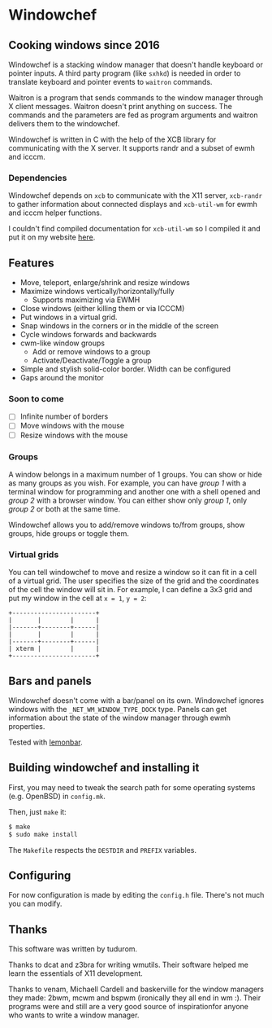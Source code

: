 Windowchef
==========

Cooking windows since 2016
--------------------------

Windowchef is a stacking window manager that doesn't handle keyboard or
pointer inputs. A third party program (like `sxhkd`) is needed in order to
translate keyboard and pointer events to `waitron` commands.

Waitron is a program that sends commands to the window manager through X client
messages. Waitron doesn't print anything on success. The commands and the
parameters are fed as program arguments and waitron delivers them to the
windowchef.

Windowchef is written in C with the help of the XCB library for
communicating with the X server. It supports randr and a subset of ewmh and
icccm.

### Dependencies

Windowchef depends on `xcb` to communicate with the X11 server, `xcb-randr` to
gather information about connected displays and `xcb-util-wm` for ewmh and icccm helper functions.

I couldn't find compiled documentation for `xcb-util-wm` so I compiled it and
put it on my website [here](http://thetudor.ddns.net/res).

Features
--------

* Move, teleport, enlarge/shrink and resize windows
* Maximize windows vertically/horizontally/fully
	* Supports maximizing via EWMH
* Close windows (either killing them or via ICCCM)
* Put windows in a virtual grid.
* Snap windows in the corners or in the middle of the screen
* Cycle windows forwards and backwards
* cwm-like window groups
	* Add or remove windows to a group
	* Activate/Deactivate/Toggle a group
* Simple and stylish solid-color border. Width can be configured
* Gaps around the monitor

### Soon to come

- [ ] Infinite number of borders
- [ ] Move windows with the mouse
- [ ] Resize windows with the mouse

### Groups

A window belongs in a maximum number of 1 groups. You can show or hide as many
groups as you wish. For example, you can have *group 1* with a terminal window
for programming and another one with a shell opened and *group 2* with a
browser window. You can either show only *group 1*, only *group 2* or both
at the same time.

Windowchef allows you to add/remove windows to/from groups, show groups, hide
groups or toggle them.

### Virtual grids

You can tell windowchef to move and resize a window so it can fit in a cell
of a virtual grid. The user specifies the size of the grid and the
coordinates of the cell the window will sit in. For example, I can define a 3x3
grid and put my window in the cell at `x = 1`, `y = 2`:

```
+-----------------------+
|       |        |      |
|-------+--------+------|
|       |        |      |
|-------+--------+------|
| xterm |        |      |
+-----------------------+
```

Bars and panels
---------------

Windowchef doesn't come with a bar/panel on its own. Windowchef ignores
windows with the `_NET_WM_WINDOW_TYPE_DOCK` type. Panels can get
information about the state of the window manager through ewmh properties.

Tested with [lemonbar](https://github.com/lemonboy/bar).

Building windowchef and installing it
-------------------------------------

First, you may need to tweak the search path for some operating systems (e.g.
OpenBSD) in `config.mk`.

Then, just `make` it:

```bash
$ make
$ sudo make install
```
The `Makefile` respects the `DESTDIR` and `PREFIX` variables.

Configuring
-----------

For now configuration is made by editing the `config.h` file. There's not much
you can modify.

Thanks
------

This software was written by tudurom.

Thanks to dcat and z3bra for writing wmutils. Their software helped me learn
the essentials of X11 development.

Thanks to venam, Michaell Cardell and baskerville for the window managers they
made: 2bwm, mcwm and bspwm (ironically they all end in wm :). Their
programs were and still are a very good source of inspirationfor anyone who
wants to write a window manager.
